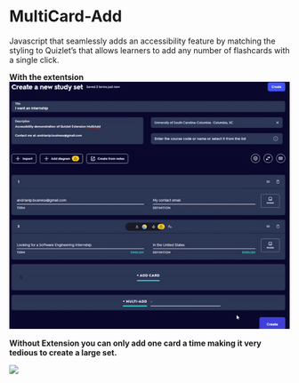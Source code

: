 # MultiCard-Add
 Javascript that seamlessly adds an accessibility feature by matching the styling to Quizlet’s that allows learners to add any number of flashcards with a single click.

**With the extentsion**
 ![](/docfx/MultiCardDemo.gif)



**Without Extension you can only add one card a time making it very tedious to create a large set.**

![](/docfx/withoutMultiCardDemo.gif)
